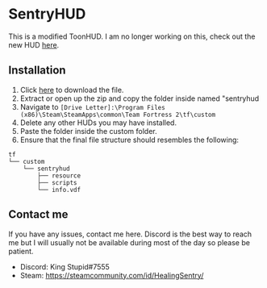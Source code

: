 # SentryHUD


This is a modified ToonHUD. I am no longer working on this, check out the new HUD [here](https://github.com/BingBongBonky/SentryHud).

## Installation
1. Click [here](https://github.com/BingBongBonky/SentryHud-OLD/archive/refs/heads/release.zip) to download the file. 
2. Extract or open up the zip and copy the folder inside named "sentryhud
3. Navigate to `[Drive Letter]:\Program Files (x86)\Steam\SteamApps\common\Team Fortress 2\tf\custom`
4. Delete any other HUDs you may have installed.
5. Paste the folder inside the custom folder.
6. Ensure that the final file structure should resembles the following:
```
tf
└── custom
    └── sentryhud
        ├── resource
        ├── scripts
        └── info.vdf
```
## Contact me
If you have any issues, contact me here. Discord is the best way to reach me but I will usually not be available during most of the day so please be patient.
* Discord: King Stupid#7555
* Steam: https://steamcommunity.com/id/HealingSentry/
